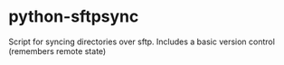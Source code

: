 python-sftpsync
===============

Script for syncing directories over sftp. Includes a basic version control (remembers remote state)
